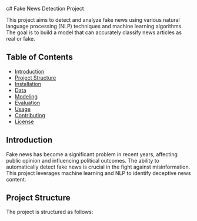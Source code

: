 c# Fake News Detection Project

This project aims to detect and analyze fake news using various natural language processing (NLP) techniques and machine learning algorithms. The goal is to build a model that can accurately classify news articles as real or fake.

## Table of Contents

- [Introduction](#introduction)
- [Project Structure](#project-structure)
- [Installation](#installation)
- [Data](#data)
- [Modeling](#modeling)
- [Evaluation](#evaluation)
- [Usage](#usage)
- [Contributing](#contributing)
- [License](#license)

## Introduction

Fake news has become a significant problem in recent years, affecting public opinion and influencing political outcomes. The ability to automatically detect fake news is crucial in the fight against misinformation. This project leverages machine learning and NLP to identify deceptive news content.

## Project Structure

The project is structured as follows:

